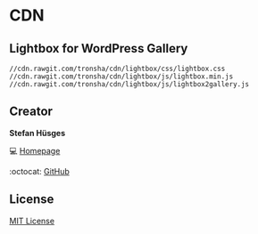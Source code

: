 CDN
===

## Lightbox for WordPress Gallery

    //cdn.rawgit.com/tronsha/cdn/lightbox/css/lightbox.css
    //cdn.rawgit.com/tronsha/cdn/lightbox/js/lightbox.min.js
    //cdn.rawgit.com/tronsha/cdn/lightbox/js/lightbox2gallery.js

## Creator

**Stefan Hüsges**

:computer: [Homepage][1]

:octocat: [GitHub][2]

## License

[MIT License](LICENSE)

[1]: http://www.mpcx.net
[2]: https://github.com/tronsha
